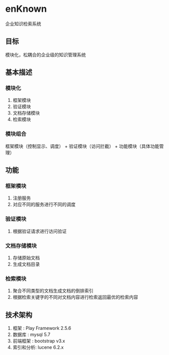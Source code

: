 # enKnown
企业知识检索系统

## 目标
模块化，松耦合的企业级的知识管理系统

## 基本描述

### 模块化
1. 框架模块
2. 验证模块
3. 文档存储模块
4. 检索模块

### 模块组合
框架模块（控制显示、调度） + 验证模块（访问拦截） + 功能模块（具体功能管理）

## 功能

### 框架模块
1. 注册服务
2. 对应不同的服务进行不同的调度

### 验证模块
1. 根据验证请求进行访问验证

### 文档存储模块
1. 存储原始文档
2. 生成文档目录

### 检索模块
1. 聚合不同类型的文档生成文档的倒排索引
2. 根据检索关键字的不同对文档内容进行检索返回最优的检索内容

## 技术架构

1. 框架      : Play Framework 2.5.6
2. 数据库    : mysql 5.7
3. 前端框架  : bootstrap v3.x
4. 索引和分析: lucene 6.2.x
